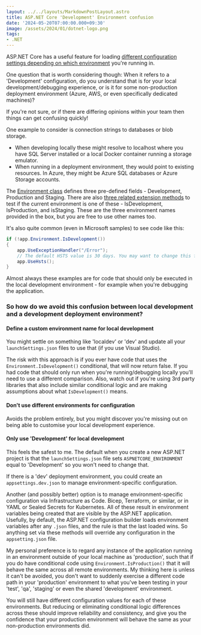 ```yaml
---
layout: ../../layouts/MarkdownPostLayout.astro
title: ASP.NET Core 'Development' Environment confusion
date: '2024-05-20T07:00:00.000+09:30'
image: /assets/2024/01/dotnet-logo.png
tags:
- .NET
---
```


ASP.NET Core has a useful feature for loading [different configuration settings depending on which environment](https://learn.microsoft.com/en-us/aspnet/core/fundamentals/environments?view=aspnetcore-8.0&WT.mc_id=DOP-MVP-5001655) you're running in.

One question that is worth considering though: When it refers to a 'Development' configuration, do you understand that is for your local development/debugging experience, or is it for some non-production deployment environment (Azure, AWS, or even specifically dedicated machines)?

If you're not sure, or if there are differing opinions within your team then things can get confusing quickly!

One example to consider is connection strings to databases or blob storage.

- When developing locally these might resolve to localhost where you have SQL Server installed or a local Docker container running a storage emulator.
- When running in a deployment environment, they would point to existing resources. In Azure, they might be Azure SQL databases or Azure Storage accounts.

The [Environment class](https://learn.microsoft.com/dotnet/api/microsoft.extensions.hosting.environments?view=net-8.0&WT.mc_id=DOP-MVP-5001655) defines three pre-defined fields - Development, Production and Staging. There are also [three related extension methods](https://learn.microsoft.com/dotnet/api/microsoft.aspnetcore.hosting.hostingenvironmentextensions?view=aspnetcore-8.0&WT.mc_id=DOP-MVP-5001655) to test if the current environment is one of these - IsDevelopment, IsProduction, and isStaging. These are the three environment names provided in the box, but you are free to use other names too.

It's also quite common (even in Microsoft samples) to see code like this:

```csharp
if (!app.Environment.IsDevelopment())
{
    app.UseExceptionHandler("/Error");
    // The default HSTS value is 30 days. You may want to change this for production scenarios, see https://aka.ms/aspnetcore-hsts.
    app.UseHsts();
}
```

Almost always these examples are for code that should only be executed in the local development environment - for example when you're debugging the application.

### So how do we avoid this confusion between local development and a development deployment environment?

#### Define a custom environment name for local development

You might settle on something like 'localdev' or 'dev' and update all your `launchSettings.json` files to use that (if you use Visual Studio).

The risk with this approach is if you ever have code that uses the `Environment.IsDevelopment()` conditional, that will now return false. If you had code that should only run when you're running/debugging locally you'll need to use a different comparison. Also, watch out if you're using 3rd party libraries that also include similar conditional logic and are making assumptions about what `IsDevelopment()` means.

#### Don't use different environments for configuration

Avoids the problem entirely, but you might discover you're missing out on being able to customise your local development experience.

#### Only use 'Development' for local development

This feels the safest to me. The default when you create a new ASP.NET project is that the `launchSettings.json` file sets `ASPNETCORE_ENVIRONMENT` equal to 'Development' so you won't need to change that.

If there is a 'dev' deployment environment, you could create an `appsettings.dev.json` to manage environment-specific configuration.

Another (and possibly better) option is to manage environment-specific configuration via Infrastructure as Code. Bicep, Terraform, or similar, or in YAML or Sealed Secrets for Kubernetes. All of these result in environment variables being created that are visible by the ASP.NET application. Usefully, by default, the ASP.NET configuration builder loads environment variables after any `.json` files, and the rule is that the last loaded wins. So anything set via these methods will override any configuration in the `appsetting.json` file.

My personal preference is to regard any instance of the application running in an environment outside of your local machine as 'production', such that if you do have conditional code using `Environment.IsProduction()` that it will behave the same across all remote environments. My thinking here is unless it can't be avoided, you don't want to suddenly exercise a different code path in your 'production' environment to what you've been testing in your 'test', 'qa', 'staging' or even the shared 'development' environment.

You will still have different configuration values for each of these environments. But reducing or eliminating conditional logic differences across these should improve reliability and consistency, and give you the confidence that your production environment will behave the same as your non-production environments did.
